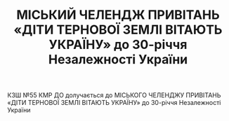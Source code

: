 ﻿---
title: МІСЬКИЙ ЧЕЛЕНДЖ ПРИВІТАНЬ «ДІТИ ТЕРНОВОЇ ЗЕМЛІ ВІТАЮТЬ УКРАЇНУ» до 30-річчя Незалежності України
---

КЗШ №55 КМР ДО долучається до МІСЬКОГО ЧЕЛЕНДЖУ ПРИВІТАНЬ «ДІТИ ТЕРНОВОЇ ЗЕМЛІ ВІТАЮТЬ УКРАЇНУ» до 30-річчя Незалежності України

<youtube id="O0GwR34d2U0"></youtube>
